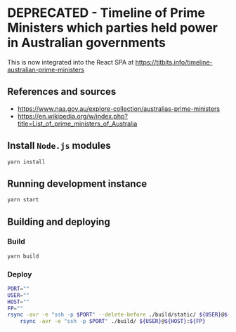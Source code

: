 # DEPRECATED - Timeline of Prime Ministers which parties held power in Australian governments

This is now integrated into the React SPA at https://titbits.info/timeline-australian-prime-ministers

## References and sources

- https://www.naa.gov.au/explore-collection/australias-prime-ministers
- https://en.wikipedia.org/w/index.php?title=List_of_prime_ministers_of_Australia

## Install `Node.js` modules

```bash
yarn install
```

## Running development instance

```bash
yarn start
```

## Building and deploying

### Build

```bash
yarn build
```

### Deploy

```bash
PORT=""
USER=""
HOST=""
FP=""
rsync -avr -e "ssh -p $PORT" --delete-before ./build/static/ ${USER}@${HOST}:${FP} && \
    rsync -avr -e "ssh -p $PORT" ./build/ ${USER}@${HOST}:${FP}
```

